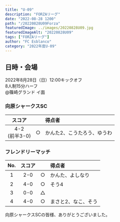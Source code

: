 ```yaml
---
title: "U-09"
description: "FORZAリーグ"
date: "2022-08-28 1200"
path: "/20220828U09Forza"
featuredImage: ../images/20220828U09.jpg
featuredImageAlt: "20220828U09"
tags: ["FORZAリーグ"]
author: "FC Esblanco"
category: "2022年度U-09"
---
```


## 日時・会場

2022年8月28日（日）12:00キックオフ<br>
8人制15分ハーフ<br>
@篠崎グランド イ面

### 向原シャークスSC

| スコア |   | 得点者  |
|:------:|:-:|:--------|
| 4-2<br/>(前半3-0) | ○ |かんた2、こうたろう、ゆうわ|

### フレンドリーマッチ

| No.| スコア |   | 得点者  |
|:--:|:------:|:-:|:--------|
| 1  | 2-0 | ○ |かんた、よしなり|
| 2  | 4-0 | ○ |そう4|
| 3  | 0-0 | △ ||
| 4  | 4-0 | ○ |まさと2、なこ、そう|

向原シャークスSCの皆様、ありがとうございました。